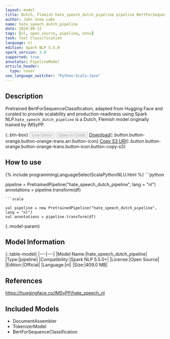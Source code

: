 ```yaml
---
layout: model
title: Dutch, Flemish hate_speech_dutch_pipeline pipeline BertForSequenceClassification from IMSyPP
author: John Snow Labs
name: hate_speech_dutch_pipeline
date: 2024-09-12
tags: [nl, open_source, pipeline, onnx]
task: Text Classification
language: nl
edition: Spark NLP 5.5.0
spark_version: 3.0
supported: true
annotator: PipelineModel
article_header:
  type: cover
use_language_switcher: "Python-Scala-Java"
---
```


## Description

Pretrained BertForSequenceClassification, adapted from Hugging Face and curated to provide scalability and production-readiness using Spark NLP.`hate_speech_dutch_pipeline` is a Dutch, Flemish model originally trained by IMSyPP.

{:.btn-box}
<button class="button button-orange" disabled>Live Demo</button>
<button class="button button-orange" disabled>Open in Colab</button>
[Download](https://s3.amazonaws.com/auxdata.johnsnowlabs.com/public/models/hate_speech_dutch_pipeline_nl_5.5.0_3.0_1726181852046.zip){:.button.button-orange.button-orange-trans.arr.button-icon}
[Copy S3 URI](s3://auxdata.johnsnowlabs.com/public/models/hate_speech_dutch_pipeline_nl_5.5.0_3.0_1726181852046.zip){:.button.button-orange.button-orange-trans.button-icon.button-copy-s3}

## How to use



<div class="tabs-box" markdown="1">
{% include programmingLanguageSelectScalaPythonNLU.html %}
```python

pipeline = PretrainedPipeline("hate_speech_dutch_pipeline", lang = "nl")
annotations =  pipeline.transform(df)   

```
```scala

val pipeline = new PretrainedPipeline("hate_speech_dutch_pipeline", lang = "nl")
val annotations = pipeline.transform(df)

```
</div>

{:.model-param}
## Model Information

{:.table-model}
|---|---|
|Model Name:|hate_speech_dutch_pipeline|
|Type:|pipeline|
|Compatibility:|Spark NLP 5.5.0+|
|License:|Open Source|
|Edition:|Official|
|Language:|nl|
|Size:|409.0 MB|

## References

https://huggingface.co/IMSyPP/hate_speech_nl

## Included Models

- DocumentAssembler
- TokenizerModel
- BertForSequenceClassification